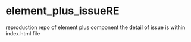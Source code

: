 # element_plus_issueRE
reproduction repo of element plus component
the detail of issue is within index.html file
